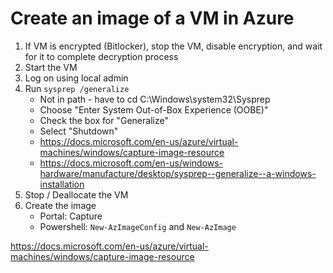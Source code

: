 # Create an image of a VM in Azure
1. If VM is encrypted (Bitlocker), stop the VM, disable encryption, and wait for it to complete decryption process
2. Start the VM
3. Log on using local admin
4. Run `sysprep /generalize`
    - Not in path - have to cd C:\Windows\system32\Sysprep
    - Choose "Enter System Out-of-Box Experience (OOBE)"
    - Check the box for "Generalize"
    - Select "Shutdown" 
    - https://docs.microsoft.com/en-us/azure/virtual-machines/windows/capture-image-resource
    - https://docs.microsoft.com/en-us/windows-hardware/manufacture/desktop/sysprep--generalize--a-windows-installation
5. Stop / Deallocate the VM
6. Create the image
    - Portal: Capture
    - Powershell: `New-AzImageConfig` and `New-AzImage`
    
https://docs.microsoft.com/en-us/azure/virtual-machines/windows/capture-image-resource    
